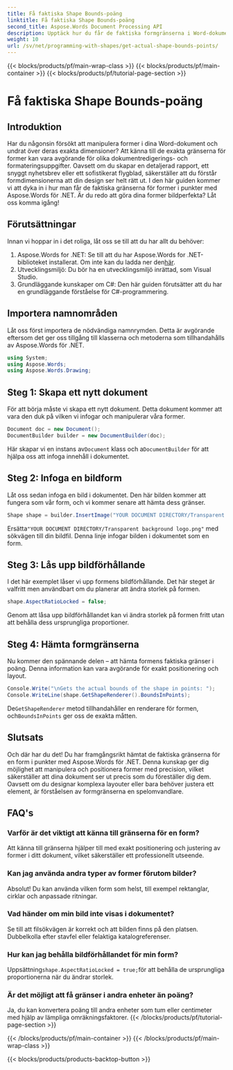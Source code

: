 ```yaml
---
title: Få faktiska Shape Bounds-poäng
linktitle: Få faktiska Shape Bounds-poäng
second_title: Aspose.Words Document Processing API
description: Upptäck hur du får de faktiska formgränserna i Word-dokument med Aspose.Words för .NET. Lär dig exakt formmanipulation med denna detaljerade guide.
weight: 10
url: /sv/net/programming-with-shapes/get-actual-shape-bounds-points/
---
```


{{< blocks/products/pf/main-wrap-class >}}
{{< blocks/products/pf/main-container >}}
{{< blocks/products/pf/tutorial-page-section >}}

# Få faktiska Shape Bounds-poäng

## Introduktion

Har du någonsin försökt att manipulera former i dina Word-dokument och undrat över deras exakta dimensioner? Att känna till de exakta gränserna för former kan vara avgörande för olika dokumentredigerings- och formateringsuppgifter. Oavsett om du skapar en detaljerad rapport, ett snyggt nyhetsbrev eller ett sofistikerat flygblad, säkerställer att du förstår formdimensionerna att din design ser helt rätt ut. I den här guiden kommer vi att dyka in i hur man får de faktiska gränserna för former i punkter med Aspose.Words för .NET. Är du redo att göra dina former bildperfekta? Låt oss komma igång!

## Förutsättningar

Innan vi hoppar in i det roliga, låt oss se till att du har allt du behöver:

1.  Aspose.Words for .NET: Se till att du har Aspose.Words for .NET-biblioteket installerat. Om inte kan du ladda ner den[här](https://releases.aspose.com/words/net/).
2. Utvecklingsmiljö: Du bör ha en utvecklingsmiljö inrättad, som Visual Studio.
3. Grundläggande kunskaper om C#: Den här guiden förutsätter att du har en grundläggande förståelse för C#-programmering.

## Importera namnområden

Låt oss först importera de nödvändiga namnrymden. Detta är avgörande eftersom det ger oss tillgång till klasserna och metoderna som tillhandahålls av Aspose.Words för .NET.

```csharp
using System;
using Aspose.Words;
using Aspose.Words.Drawing;
```

## Steg 1: Skapa ett nytt dokument

För att börja måste vi skapa ett nytt dokument. Detta dokument kommer att vara den duk på vilken vi infogar och manipulerar våra former.

```csharp
Document doc = new Document();
DocumentBuilder builder = new DocumentBuilder(doc);
```

 Här skapar vi en instans av`Document` klass och a`DocumentBuilder` för att hjälpa oss att infoga innehåll i dokumentet.

## Steg 2: Infoga en bildform

Låt oss sedan infoga en bild i dokumentet. Den här bilden kommer att fungera som vår form, och vi kommer senare att hämta dess gränser.

```csharp
Shape shape = builder.InsertImage("YOUR DOCUMENT DIRECTORY/Transparent background logo.png");
```

 Ersätta`"YOUR DOCUMENT DIRECTORY/Transparent background logo.png"` med sökvägen till din bildfil. Denna linje infogar bilden i dokumentet som en form.

## Steg 3: Lås upp bildförhållande

I det här exemplet låser vi upp formens bildförhållande. Det här steget är valfritt men användbart om du planerar att ändra storlek på formen.

```csharp
shape.AspectRatioLocked = false;
```

Genom att låsa upp bildförhållandet kan vi ändra storlek på formen fritt utan att behålla dess ursprungliga proportioner.

## Steg 4: Hämta formgränserna

Nu kommer den spännande delen – att hämta formens faktiska gränser i poäng. Denna information kan vara avgörande för exakt positionering och layout.

```csharp
Console.Write("\nGets the actual bounds of the shape in points: ");
Console.WriteLine(shape.GetShapeRenderer().BoundsInPoints);
```

 De`GetShapeRenderer` metod tillhandahåller en renderare för formen, och`BoundsInPoints` ger oss de exakta måtten.

## Slutsats

Och där har du det! Du har framgångsrikt hämtat de faktiska gränserna för en form i punkter med Aspose.Words för .NET. Denna kunskap ger dig möjlighet att manipulera och positionera former med precision, vilket säkerställer att dina dokument ser ut precis som du föreställer dig dem. Oavsett om du designar komplexa layouter eller bara behöver justera ett element, är förståelsen av formgränserna en spelomvandlare.

## FAQ's

### Varför är det viktigt att känna till gränserna för en form?
Att känna till gränserna hjälper till med exakt positionering och justering av former i ditt dokument, vilket säkerställer ett professionellt utseende.

### Kan jag använda andra typer av former förutom bilder?
Absolut! Du kan använda vilken form som helst, till exempel rektanglar, cirklar och anpassade ritningar.

### Vad händer om min bild inte visas i dokumentet?
Se till att filsökvägen är korrekt och att bilden finns på den platsen. Dubbelkolla efter stavfel eller felaktiga katalogreferenser.

### Hur kan jag behålla bildförhållandet för min form?
Uppsättning`shape.AspectRatioLocked = true;`för att behålla de ursprungliga proportionerna när du ändrar storlek.

### Är det möjligt att få gränser i andra enheter än poäng?
Ja, du kan konvertera poäng till andra enheter som tum eller centimeter med hjälp av lämpliga omräkningsfaktorer.
{{< /blocks/products/pf/tutorial-page-section >}}

{{< /blocks/products/pf/main-container >}}
{{< /blocks/products/pf/main-wrap-class >}}

{{< blocks/products/products-backtop-button >}}
